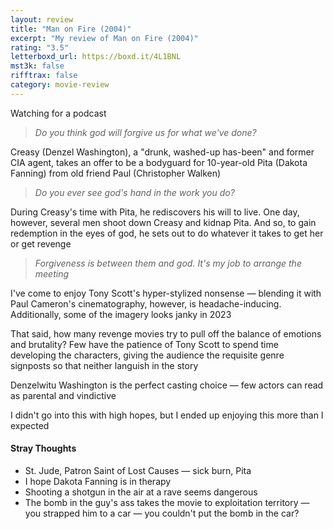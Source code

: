 ```yaml
---
layout: review
title: "Man on Fire (2004)"
excerpt: "My review of Man on Fire (2004)"
rating: "3.5"
letterboxd_url: https://boxd.it/4L1BNL
mst3k: false
rifftrax: false
category: movie-review
---
```


Watching for a podcast

<blockquote><i>Do you think god will forgive us for what we've done?</i></blockquote>Creasy (Denzel Washington), a "drunk, washed-up has-been" and former CIA agent, takes an offer to be a bodyguard for 10-year-old Pita (Dakota Fanning) from old friend Paul (Christopher Walken)

<blockquote><i>Do you ever see god's hand in the work you do?</i></blockquote>During Creasy's time with Pita, he rediscovers his will to live. One day, however, several men shoot down Creasy and kidnap Pita. And so, to gain redemption in the eyes of god, he sets out to do whatever it takes to get her or get revenge

<blockquote><i>Forgiveness is between them and god. It's my job to arrange the meeting</i></blockquote>I've come to enjoy Tony Scott's hyper-stylized nonsense — blending it with Paul Cameron's cinematography, however, is headache-inducing. Additionally, some of the imagery looks janky in 2023

That said, how many revenge movies try to pull off the balance of emotions and brutality? Few have the patience of Tony Scott to spend time developing the characters, giving the audience the requisite genre signposts so that neither languish in the story

Denzelwitu Washington is the perfect casting choice — few actors can read as parental and vindictive

I didn't go into this with high hopes, but I ended up enjoying this more than I expected

#### Stray Thoughts

- St. Jude, Patron Saint of Lost Causes — sick burn, Pita
- I hope Dakota Fanning is in therapy
- Shooting a shotgun in the air at a rave seems dangerous
- The bomb in the guy's ass takes the movie to exploitation territory — you strapped him to a car — you couldn't put the bomb in the car?

